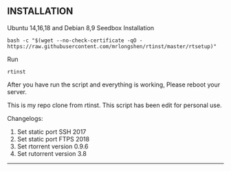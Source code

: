 ## INSTALLATION

Ubuntu 14,16,18 and Debian 8,9 Seedbox Installation

	bash -c "$(wget --no-check-certificate -qO - https://raw.githubusercontent.com/mrlongshen/rtinst/master/rtsetup)"

Run

	rtinst
	

After you have run the script and everything is working, Please reboot your server.
	
This is my repo clone from rtinst. This script has been edit for personal use. 

Changelogs:
1. Set static port SSH 2017
2. Set static port FTPS 2018
3. Set rtorrent version 0.9.6
4. Set rutorrent version 3.8
-------------------------------------------------------------------------
